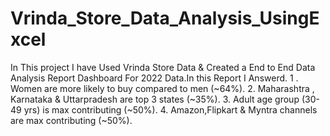 # Vrinda_Store_Data_Analysis_UsingExcel
In This project I have Used Vrinda Store Data & Created a End to End Data Analysis Report Dashboard For 2022 Data.In this Report I Answerd.
1 . Women are more likely to buy compared to men (~64%).
2. Maharashtra , Karnataka & Uttarpradesh are top 3 states (~35%).
3. Adult age group (30-49 yrs) is max contributing (~50%).
4. Amazon,Flipkart & Myntra channels are max contributing (~50%).
